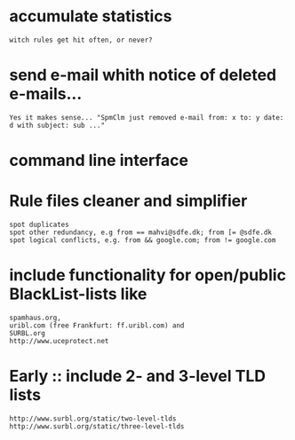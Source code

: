 
# accumulate statistics
	witch rules get hit often, or never?

# send e-mail whith notice of deleted e-mails... 
    Yes it makes sense... "SpmClm just removed e-mail from: x to: y date: d with subject: sub ..."

# command line interface

# Rule files cleaner and simplifier
	spot duplicates
	spot other redundancy, e.g from == mahvi@sdfe.dk; from [= @sdfe.dk
	spot logical conflicts, e.g. from && google.com; from != google.com

# include functionality for open/public BlackList-lists like
	spamhaus.org,
	uribl.com (free Frankfurt: ff.uribl.com) and
	SURBL.org
	http://www.uceprotect.net

# Early :: include 2- and 3-level TLD lists
	http://www.surbl.org/static/two-level-tlds
	http://www.surbl.org/static/three-level-tlds